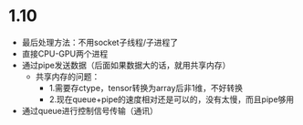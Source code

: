 # 1.10
* 最后处理方法：不用socket子线程/子进程了
* 直接CPU-GPU两个进程
* 通过pipe发送数据（后面如果数据大的话，就用共享内存）
  * 共享内存的问题：
    * 1.需要存ctype，tensor转换为array后非1维，不好转换
    * 2.现在queue+pipe的速度相对还是可以的，没有太慢，而且pipe够用
* 通过queue进行控制信号传输（通讯）



